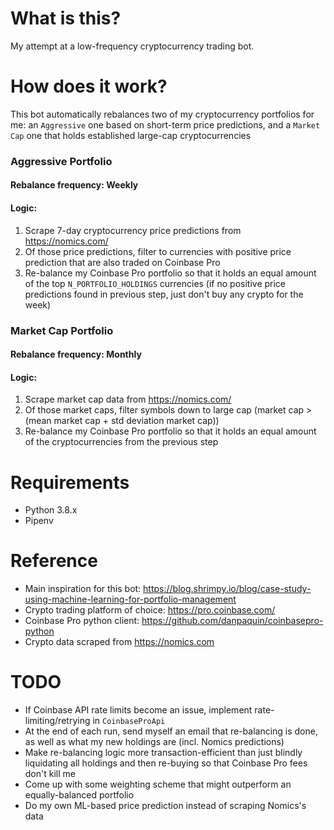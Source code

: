 # What is this?
My attempt at a low-frequency cryptocurrency trading bot.

# How does it work?
This bot automatically rebalances two of my cryptocurrency portfolios for me: an `Aggressive` one based on short-term price predictions, and a `Market Cap` one that holds established large-cap cryptocurrencies

### Aggressive Portfolio
#### Rebalance frequency: Weekly
#### Logic:
1. Scrape 7-day cryptocurrency price predictions from https://nomics.com/
1. Of those price predictions, filter to currencies with positive price prediction that are also traded on Coinbase Pro
1. Re-balance my Coinbase Pro portfolio so that it holds an equal amount of the top `N_PORTFOLIO_HOLDINGS` currencies (if no positive price predictions found in previous step, just don't buy any crypto for the week)

### Market Cap Portfolio
#### Rebalance frequency: Monthly
#### Logic:
1. Scrape market cap data from https://nomics.com/
1. Of those market caps, filter symbols down to large cap (market cap > (mean market cap + std deviation market cap))
1. Re-balance my Coinbase Pro portfolio so that it holds an equal amount of the cryptocurrencies from the previous step

# Requirements
- Python 3.8.x
- Pipenv

# Reference
- Main inspiration for this bot: https://blog.shrimpy.io/blog/case-study-using-machine-learning-for-portfolio-management
- Crypto trading platform of choice: https://pro.coinbase.com/
- Coinbase Pro python client: https://github.com/danpaquin/coinbasepro-python
- Crypto data scraped from https://nomics.com

# TODO
- If Coinbase API rate limits become an issue, implement rate-limiting/retrying in `CoinbaseProApi`
- At the end of each run, send myself an email that re-balancing is done, as well as what my new holdings are (incl. Nomics predictions)
- Make re-balancing logic more transaction-efficient than just blindly liquidating all holdings and then re-buying so that Coinbase Pro fees don't kill me
- Come up with some weighting scheme that might outperform an equally-balanced portfolio
- Do my own ML-based price prediction instead of scraping Nomics's data
